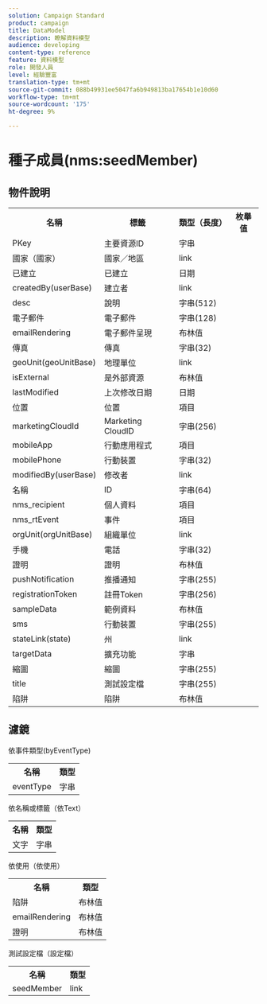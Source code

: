 ```yaml
---
solution: Campaign Standard
product: campaign
title: DataModel
description: 瞭解資料模型
audience: developing
content-type: reference
feature: 資料模型
role: 開發人員
level: 經驗豐富
translation-type: tm+mt
source-git-commit: 088b49931ee5047fa6b949813ba17654b1e10d60
workflow-type: tm+mt
source-wordcount: '175'
ht-degree: 9%

---
```



# 種子成員(nms:seedMember)

## 物件說明

<table>
               <tr>
                  <th>名稱</th>
                  <th>標籤</th>
                  <th>類型（長度）</th>
                  <th>枚舉值</th>
               </tr>
               <tr>
                  <td>PKey</td>
                  <td>主要資源ID</td>
                  <td>字串 </td>
                  <td> </td>
               </tr>
               <tr>
                  <td>國家（國家）</td>
                  <td>國家／地區</td>
                  <td>link </td>
                  <td> </td>
               </tr>
               <tr>
                  <td>已建立</td>
                  <td>已建立</td>
                  <td>日期 </td>
                  <td> </td>
               </tr>
               <tr>
                  <td>createdBy(userBase)</td>
                  <td>建立者</td>
                  <td>link </td>
                  <td> </td>
               </tr>
               <tr>
                  <td>desc</td>
                  <td>說明</td>
                  <td>字串(512)</td>
                  <td> </td>
               </tr>
               <tr>
                  <td>電子郵件</td>
                  <td>電子郵件</td>
                  <td>字串(128)</td>
                  <td> </td>
               </tr>
               <tr>
                  <td>emailRendering</td>
                  <td>電子郵件呈現</td>
                  <td>布林值 </td>
                  <td> </td>
               </tr>
               <tr>
                  <td>傳真</td>
                  <td>傳真</td>
                  <td>字串(32)</td>
                  <td> </td>
               </tr>
               <tr>
                  <td>geoUnit(geoUnitBase)</td>
                  <td>地理單位</td>
                  <td>link </td>
                  <td> </td>
               </tr>
               <tr>
                  <td>isExternal</td>
                  <td>是外部資源</td>
                  <td>布林值 </td>
                  <td> </td>
               </tr>
               <tr>
                  <td>lastModified</td>
                  <td>上次修改日期</td>
                  <td>日期 </td>
                  <td> </td>
               </tr>
               <tr>
                  <td>位置</td>
                  <td>位置</td>
                  <td>項目 </td>
                  <td> </td>
               </tr>
               <tr>
                  <td>marketingCloudId</td>
                  <td>Marketing CloudID</td>
                  <td>字串(256)</td>
                  <td> </td>
               </tr>
               <tr>
                  <td>mobileApp</td>
                  <td>行動應用程式</td>
                  <td>項目 </td>
                  <td> </td>
               </tr>
               <tr>
                  <td>mobilePhone</td>
                  <td>行動裝置</td>
                  <td>字串(32)</td>
                  <td> </td>
               </tr>
               <tr>
                  <td>modifiedBy(userBase)</td>
                  <td>修改者</td>
                  <td>link </td>
                  <td> </td>
               </tr>
               <tr>
                  <td>名稱</td>
                  <td>ID</td>
                  <td>字串(64)</td>
                  <td> </td>
               </tr>
               <tr>
                  <td>nms_recipient</td>
                  <td>個人資料</td>
                  <td>項目 </td>
                  <td> </td>
               </tr>
               <tr>
                  <td>nms_rtEvent</td>
                  <td>事件</td>
                  <td>項目 </td>
                  <td> </td>
               </tr>
               <tr>
                  <td>orgUnit(orgUnitBase)</td>
                  <td>組織單位</td>
                  <td>link </td>
                  <td> </td>
               </tr>
               <tr>
                  <td>手機</td>
                  <td>電話</td>
                  <td>字串(32)</td>
                  <td> </td>
               </tr>
               <tr>
                  <td>證明</td>
                  <td>證明</td>
                  <td>布林值 </td>
                  <td> </td>
               </tr>
               <tr>
                  <td>pushNotification</td>
                  <td>推播通知</td>
                  <td>字串(255)</td>
                  <td> </td>
               </tr>
               <tr>
                  <td>registrationToken</td>
                  <td>註冊Token</td>
                  <td>字串(256)</td>
                  <td> </td>
               </tr>
               <tr>
                  <td>sampleData</td>
                  <td>範例資料</td>
                  <td>布林值 </td>
                  <td> </td>
               </tr>
               <tr>
                  <td>sms</td>
                  <td>行動裝置</td>
                  <td>字串(255)</td>
                  <td> </td>
               </tr>
               <tr>
                  <td>stateLink(state)</td>
                  <td>州</td>
                  <td>link </td>
                  <td> </td>
               </tr>
               <tr>
                  <td>targetData</td>
                  <td>擴充功能</td>
                  <td>字串 </td>
                  <td> </td>
               </tr>
               <tr>
                  <td>縮圖</td>
                  <td>縮圖</td>
                  <td>字串(255)</td>
                  <td> </td>
               </tr>
               <tr>
                  <td>title</td>
                  <td>測試設定檔</td>
                  <td>字串(255)</td>
                  <td> </td>
               </tr>
               <tr>
                  <td>陷阱</td>
                  <td>陷阱</td>
                  <td>布林值 </td>
                  <td> </td>
               </tr>
            </table>

## 濾鏡

依事件類型(byEventType)

<table>
        <tr>
        <th>名稱</th>
        <th>類型</th>
        </tr>
        <tr>
        <td>eventType</td>
        <td>字串</td>
        </tr>
    </table>

依名稱或標籤（依Text）

<table>
        <tr>
        <th>名稱</th>
        <th>類型</th>
        </tr>
        <tr>
        <td>文字</td>
        <td>字串</td>
        </tr>
    </table>

依使用（依使用）

<table>
        <tr>
        <th>名稱</th>
        <th>類型</th>
        </tr>
        <tr>
        <td>陷阱</td>
        <td>布林值</td>
        </tr>
        <tr>
        <td>emailRendering</td>
        <td>布林值</td>
        </tr>
        <tr>
        <td>證明</td>
        <td>布林值</td>
        </tr>
    </table>

測試設定檔（設定檔）

<table>
    <tr>
    <th>名稱</th>
    <th>類型</th>
    </tr>
    <tr>
    <td>seedMember</td>
    <td>link</td>
    </tr>
</table>